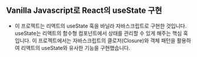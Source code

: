 ## Vanilla Javascript로 React의 useState 구현

- 이 프로젝트는 리액트의 useState 훅을 바닐라 자바스크립트로 구현한 것입니다. useState는 리액트의 함수형 컴포넌트에서 상태를 관리할 수 있게 해주는 핵심 훅입니다. 이 프로젝트에서는 자바스크립트의 클로저(Closure)와 객체 패턴을 활용하여 리액트의 useState와 유사한 기능을 구현했습니다.

<br>

